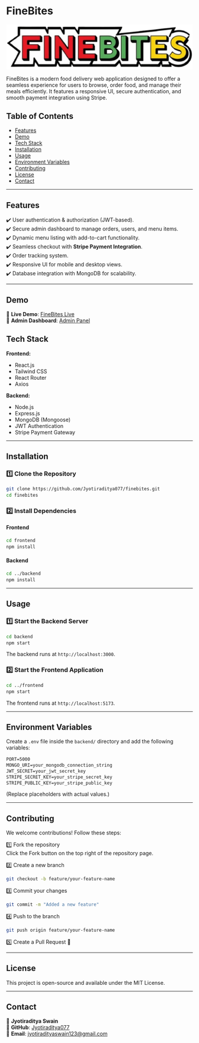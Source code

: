 # FineBites

![FineBites Logo](https://github.com/Jyotiraditya077/finebites/blob/main/frontend/src/assets/logo.png)

FineBites is a modern food delivery web application designed to offer a seamless experience for users to browse, order food, and manage their meals efficiently. It features a responsive UI, secure authentication, and smooth payment integration using Stripe.

## Table of Contents

- [Features](#features)
- [Demo](#demo)
- [Tech Stack](#tech-stack)
- [Installation](#installation)
- [Usage](#usage)
- [Environment Variables](#environment-variables)
- [Contributing](#contributing)
- [License](#license)
- [Contact](#contact)

---

## Features

✔️ User authentication & authorization (JWT-based).  
✔️ Secure admin dashboard to manage orders, users, and menu items.  
✔️ Dynamic menu listing with add-to-cart functionality.  
✔️ Seamless checkout with **Stripe Payment Integration**.  
✔️ Order tracking system.  
✔️ Responsive UI for mobile and desktop views.  
✔️ Database integration with MongoDB for scalability.  

---

## Demo

🔗 **Live Demo**: [FineBites Live](https://finebites-frontend.onrender.com/)  
🔗 **Admin Dashboard**: [Admin Panel](https://finebites-admin.onrender.com/)  

## Tech Stack

**Frontend:**  
- React.js  
- Tailwind CSS  
- React Router  
- Axios  

**Backend:**  
- Node.js  
- Express.js  
- MongoDB (Mongoose)  
- JWT Authentication  
- Stripe Payment Gateway  

---

## Installation

### 1️⃣ Clone the Repository  
```bash
git clone https://github.com/Jyotiraditya077/finebites.git
cd finebites
```

### 2️⃣ Install Dependencies  
#### Frontend  
```bash
cd frontend
npm install
```

#### Backend  
```bash
cd ../backend
npm install
```

---

## Usage

### 1️⃣ Start the Backend Server  
```bash
cd backend
npm start
```
The backend runs at `http://localhost:3000`.

### 2️⃣ Start the Frontend Application  
```bash
cd ../frontend
npm start
```
The frontend runs at `http://localhost:5173`.

---

## Environment Variables

Create a `.env` file inside the `backend/` directory and add the following variables:

```env
PORT=5000
MONGO_URI=your_mongodb_connection_string
JWT_SECRET=your_jwt_secret_key
STRIPE_SECRET_KEY=your_stripe_secret_key
STRIPE_PUBLIC_KEY=your_stripe_public_key
```
(Replace placeholders with actual values.)

---

## Contributing

We welcome contributions! Follow these steps:

1️⃣ Fork the repository  
   Click the Fork button on the top right of the repository page.

2️⃣ Create a new branch  
```bash
git checkout -b feature/your-feature-name
```

3️⃣ Commit your changes  
```bash
git commit -m "Added a new feature"
```

4️⃣ Push to the branch  
```bash
git push origin feature/your-feature-name
```

5️⃣ Create a Pull Request 🎉  

---

## License

This project is open-source and available under the MIT License.

---

## Contact

👤 **Jyotiraditya Swain**  
📍 **GitHub**: [Jyotiraditya077](https://github.com/Jyotiraditya077)  
📧 **Email**: jyotiradityaswain123@gmail.com  
